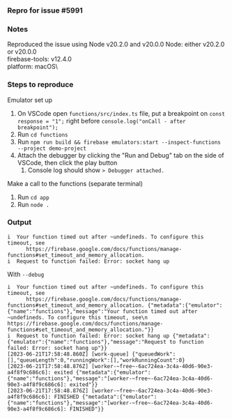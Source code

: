 ### Repro for issue #5991

### Notes

Reproduced the issue using Node v20.2.0 and v20.0.0
Node: either v20.2.0 or v20.0.0\
firebase-tools: v12.4.0\
platform: macOS\

### Steps to reproduce

Emulator set up


1. On VSCode open `functions/src/index.ts` file, put a breakpoint on `const response = "1";` right before `console.log("onCall - after breakpoint");`
2. Run `cd functions`
3. Run `npm run build && firebase emulators:start --inspect-functions --project demo-project`
4. Attach the debugger by clicking the "Run and Debug" tab on the side of VSCode, then click the play button
   1. Console log should show `> Debugger attached.`

Make a call to the functions (separate terminal)

1. Run `cd app`
2. Run `node .`

### Output

```
i  Your function timed out after ~undefineds. To configure this timeout, see
      https://firebase.google.com/docs/functions/manage-functions#set_timeout_and_memory_allocation.
i  Request to function failed: Error: socket hang up
```

With `--debug`

```
i  Your function timed out after ~undefineds. To configure this timeout, see
      https://firebase.google.com/docs/functions/manage-functions#set_timeout_and_memory_allocation. {"metadata":{"emulator":{"name":"functions"},"message":"Your function timed out after ~undefineds. To configure this timeout, see\n      https://firebase.google.com/docs/functions/manage-functions#set_timeout_and_memory_allocation."}}
i  Request to function failed: Error: socket hang up {"metadata":{"emulator":{"name":"functions"},"message":"Request to function failed: Error: socket hang up"}}
[2023-06-21T17:58:48.860Z] [work-queue] {"queuedWork":[],"queueLength":0,"runningWork":[],"workRunningCount":0}
[2023-06-21T17:58:48.876Z] [worker-~free~-6ac724ea-3c4a-40d6-90e3-a4f8f9c686c6]: exited {"metadata":{"emulator":{"name":"functions"},"message":"[worker-~free~-6ac724ea-3c4a-40d6-90e3-a4f8f9c686c6]: exited"}}
[2023-06-21T17:58:48.876Z] [worker-~free~-6ac724ea-3c4a-40d6-90e3-a4f8f9c686c6]: FINISHED {"metadata":{"emulator":{"name":"functions"},"message":"[worker-~free~-6ac724ea-3c4a-40d6-90e3-a4f8f9c686c6]: FINISHED"}}
```